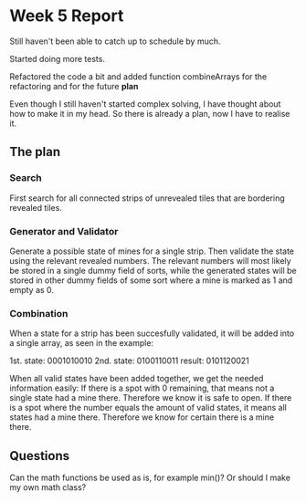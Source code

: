 # Week 5 Report

Still haven't been able to catch up to schedule by much.

Started doing more tests.

Refactored the code a bit and added function combineArrays
for the refactoring and for the future **plan**

Even though I still haven't started complex solving,
I have thought about how to make it in my head.
So there is already a plan, now I have to realise it.

## The plan
### Search
First search for all connected strips of unrevealed tiles
that are bordering revealed tiles.
### Generator and Validator
Generate a possible state of mines for a single strip.
Then validate the state using the relevant revealed numbers.
The relevant numbers will most likely be stored in a single
dummy field of sorts, while the generated states will
be stored in other dummy fields of some sort where a mine is
marked as 1 and empty as 0.
### Combination
When a state for a strip has been succesfully validated,
it will be added into a single array, as seen in the example:

1st. state:	0001010010
2nd. state:	0100110011
result:		0101120021

When all valid states have been added together,
we get the needed information easily: If there is a spot
with 0 remaining, that means not a single state had a mine there.
Therefore we know it is safe to open. If there is a spot where
the number equals the amount of valid states, it means all states
had a mine there. Therefore we know for certain there is a mine there.

## Questions
Can the math functions be used as is, for example min()?
Or should I make my own math class?